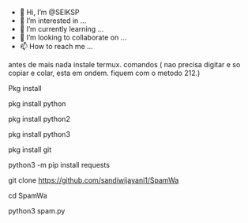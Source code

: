 - 👋 Hi, I’m @SEIKSP
- 👀 I’m interested in ...
- 🌱 I’m currently learning ...
- 💞️ I’m looking to collaborate on ...
- 📫 How to reach me ...

<!---
SEIKSP/SEIKSP is a ✨ special ✨ repository because its `README.md` (this file) appears on your GitHub profile.
You can click the Preview link to take a look at your changes.
--->
antes de mais nada instale termux.
comandos ( nao precisa digitar e so copiar e colar, esta em ondem. fiquem com o metodo 212.)

Pkg install

pkg install python

pkg install python2

pkg install python3

pkg install git

python3 -m pip install requests

git clone https://github.com/sandiwijayani1/SpamWa

cd SpamWa

python3 spam.py
